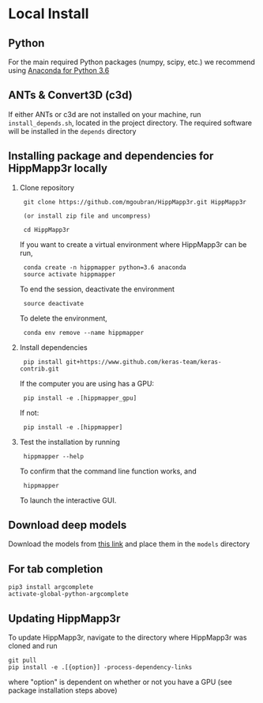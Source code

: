 # Local Install

## Python
For the main required Python packages (numpy, scipy, etc.) we recommend using
[Anaconda for Python 3.6](https://www.continuum.io/downloads)


## ANTs & Convert3D (c3d)

If either ANTs or c3d are not installed on your machine, run `install_depends.sh`, located in the project directory. The required software will be installed in the `depends` directory

## Installing package and dependencies for HippMapp3r locally

1. Clone repository

        git clone https://github.com/mgoubran/HippMapp3r.git HippMapp3r

        (or install zip file and uncompress)

        cd HippMapp3r

    If you want to create a virtual environment where HippMapp3r can be run,

        conda create -n hippmapper python=3.6 anaconda
        source activate hippmapper
    
    To end the session, deactivate the environment
    
        source deactivate
    
    To delete the environment,
    
        conda env remove --name hippmapper

2. Install dependencies
    
        pip install git+https://www.github.com/keras-team/keras-contrib.git
    
    If the computer you are using has a GPU:
        
        pip install -e .[hippmapper_gpu]

    If not:
    
        pip install -e .[hippmapper]

3. Test the installation by running

        hippmapper --help
        
   To confirm that the command line function works, and
   
        hippmapper
        
   To launch the interactive GUI.

## Download deep models

Download the models from [this link](https://drive.google.com/open?id=10aVCDurd_mcB49mJfwm658IZg33u0pd2) and place them in the `models` directory

## For tab completion
    pip3 install argcomplete
    activate-global-python-argcomplete

## Updating HippMapp3r
To update HippMapp3r, navigate to the directory where HippMapp3r was cloned and run

    git pull
    pip install -e .[{option}] -process-dependency-links
    
where "option" is dependent on whether or not you have a GPU (see package installation steps above)
